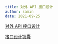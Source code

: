 ```yaml
title: 对外 API 接口设计
author: samin
date: 2021-09-25
```

[对外 API 接口设计](https://gaudy-feels-700.notion.site/API-bfbfd9a242c64a8f9b7102d22f348f59)

[接口设计锦囊](https://gaudy-feels-700.notion.site/a294c9dd1af544cd9cc5784fb7d3e89c)